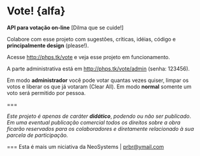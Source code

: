 Vote! {alfa}
====

**API para votação on-line** [Dilma que se cuide!]

Colabore com esse projeto com sugestões, críticas, idéias, código e **principalmente design** (please!).

Acesse http://phps.tk/vote e veja esse projeto em funcionamento.

A parte administrativa está em http://phps.tk/vote/admin (senha: 123456).

Em modo **administrador** você pode votar quantas vezes quiser, limpar os votos e liberar os que já votaram (Clear All). Em modo **normal** somente um voto será permitido por pessoa.

===

*Este projeto é apenas de caráter* ***didático***, *podendo ou não ser publicado*.
*Em uma eventual publicação comercial todos os direitos sobre a obra ficarão reservados para os colaboradores e diretamente relacionado à sua parcela de participação.*


===
Esta é mais um niciativa da NeoSystems | prbr@ymail.com

